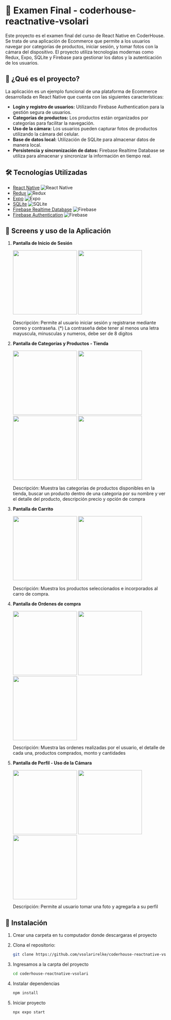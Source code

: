 
# 📱 Examen Final - coderhouse-reactnative-vsolari

Este proyecto es el examen final del curso de React Native en CoderHouse. Se trata de una aplicación de Ecommerce que permite a los usuarios navegar por categorías de productos, iniciar sesión, y tomar fotos con la cámara del dispositivo. El proyecto utiliza tecnologías modernas como Redux, Expo, SQLite y Firebase para gestionar los datos y la autenticación de los usuarios.

## 📝 ¿Qué es el proyecto?

La aplicación es un ejemplo funcional de una plataforma de Ecommerce desarrollada en React Native que cuenta con las siguientes características:
- **Login y registro de usuarios:** Utilizando Firebase Authentication para la gestión segura de usuarios.
- **Categorías de productos:** Los productos están organizados por categorías para facilitar la navegación.
- **Uso de la cámara:** Los usuarios pueden capturar fotos de productos utilizando la cámara del celular.
- **Base de datos local:** Utilización de SQLite para almacenar datos de manera local.
- **Persistencia y sincronización de datos:** Firebase Realtime Database se utiliza para almacenar y sincronizar la información en tiempo real.

## 🛠️ Tecnologías Utilizadas

- [React Native](https://reactnative.dev/) ![React Native](https://img.shields.io/badge/React%20Native-20232A?style=for-the-badge&logo=react&logoColor=61DAFB)
- [Redux](https://redux.js.org/) ![Redux](https://img.shields.io/badge/Redux-764ABC?style=for-the-badge&logo=redux&logoColor=white)
- [Expo](https://expo.dev/) ![Expo](https://img.shields.io/badge/Expo-000020?style=for-the-badge&logo=expo&logoColor=white)
- [SQLite](https://www.sqlite.org/index.html) ![SQLite](https://img.shields.io/badge/SQLite-003B57?style=for-the-badge&logo=sqlite&logoColor=white)
- [Firebase Realtime Database](https://firebase.google.com/products/realtime-database) ![Firebase](https://img.shields.io/badge/Firebase-FFCA28?style=for-the-badge&logo=firebase&logoColor=white)
- [Firebase Authentication](https://firebase.google.com/products/auth) ![Firebase](https://img.shields.io/badge/Firebase%20Auth-FFCA28?style=for-the-badge&logo=firebase&logoColor=white)

## 📸 Screens y uso de la Aplicación

1. **Pantalla de Inicio de Sesión**

    <img src="./screenshot/login/login.PNG" width="200" >
    <img src="./screenshot/login/registrarse.PNG" width="200" >
   
   Descripción: Permite al usuario iniciar sesión y registrarse mediante correo y contraseña.
    (*) La contraseña debe tener al menos una letra mayuscula, minusculas y numeros, debe ser de 8 digitos

2. **Pantalla de Categorías y Productos - Tienda**
   
    <img src="./screenshot/tienda/categorias.PNG" width="200" >
    <img src="./screenshot/tienda/productos.PNG" width="200" >
    <img src="./screenshot/tienda/producto_busqueda.PNG" width="200" >
    <img src="./screenshot/tienda/producto_detalle.PNG" width="200" >        

   Descripción: Muestra las categorías de productos disponibles en la tienda, buscar un producto dentro de una categoria por su nombre y ver el detalle del producto, descripción precio y opción de compra

3. **Pantalla de Carrito**

    <img src="./screenshot/carrito/carrito_0.PNG" width="200" >
    <img src="./screenshot/carrito/carrito_1.PNG" width="200" >

    Descripción: Muestra los productos seleccionados e incorporados al carro de compra.

4. **Pantalla de Ordenes de compra**

    <img src="./screenshot/ordenes/orden_0.PNG" width="200" >
    <img src="./screenshot/ordenes/orden_1.PNG" width="200" >
    <img src="./screenshot/ordenes/orden_detalle.PNG" width="200" >

    Descripción: Muestra las ordenes realizadas por el usuario, el detalle de cada una, productos comprados, monto y cantidades

5. **Pantalla de Perfil - Uso de la Cámara**
   
    <img src="./screenshot/perfil/perfil_0.PNG" width="200" >
    <img src="./screenshot/perfil/perfil_1.PNG" width="200" >
    <img src="./screenshot/perfil/perfil_2.PNG" width="200" >
   
   Descripción: Permite al usuario tomar una foto y agregarla a su perfil


## 🚀 Instalación

1. Crear una carpeta en tu computador donde descargaras el proyecto

2. Clona el repositorio:
   ```bash
   git clone https://github.com/vsolarirelke/coderhouse-reactnative-vsolari.git

3. Ingresamos a la carpta del proyecto
   ```bash
   cd coderhouse-reactnative-vsolari

4. Instalar dependencias
   ```bash
   npm install

5. Iniciar proyecto
   ```bash
   npx expo start
